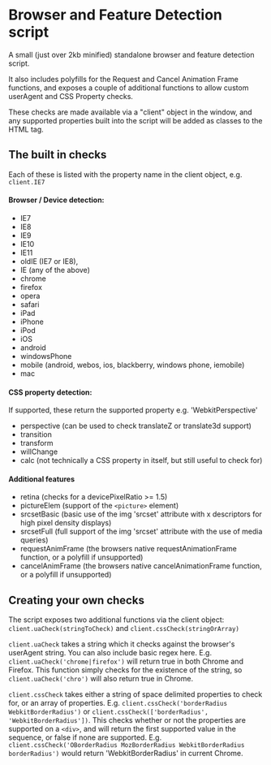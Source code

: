 # Browser and Feature Detection script

A small (just over 2kb minified) standalone browser and feature detection script.

It also includes polyfills for the Request and Cancel Animation Frame functions, and exposes a couple of additional functions to allow custom userAgent and CSS Property checks.

These checks are made available via a "client" object in the window, and any supported properties built into the script will be added as classes to the HTML tag.

## The built in checks

Each of these is listed with the property name in the client object, e.g. `client.IE7`

#### Browser / Device detection:
- IE7
- IE8
- IE9
- IE10
- IE11
- oldIE (IE7 or IE8),
- IE (any of the above)
- chrome
- firefox
- opera
- safari
- iPad
- iPhone
- iPod
- iOS
- android
- windowsPhone
- mobile (android, webos, ios, blackberry, windows phone, iemobile)
- mac

#### CSS property detection:
If supported, these return the supported property e.g. 'WebkitPerspective'
- perspective (can be used to check translateZ or translate3d support)
- transition
- transform
- willChange
- calc (not technically a CSS property in itself, but still useful to check for)

#### Additional features
- retina (checks for a devicePixelRatio >= 1.5)
- pictureElem (support of the `<picture>` element)
- srcsetBasic (basic use of the img 'srcset' attribute with x descriptors for high pixel density displays)
- srcsetFull (full support of the img 'srcset' attribute with the use of media queries)
- requestAnimFrame (the browsers native requestAnimationFrame function, or a polyfill if unsupported)
- cancelAnimFrame (the browsers native cancelAnimationFrame function, or a polyfill if unsupported)

## Creating your own checks

The script exposes two additional functions via the client object: `client.uaCheck(stringToCheck)` and `client.cssCheck(stringOrArray)`

`client.uaCheck` takes a string which it checks against the browser's userAgent string. You can also include basic regex here. E.g. `client.uaCheck('chrome|firefox')` will return true in both Chrome and Firefox. This function simply checks for the existence of the string, so `client.uaCheck('chro')` will also return true in Chrome.

`client.cssCheck` takes either a string of space delimited properties to check for, or an array of properties. E.g. `client.cssCheck('borderRadius WebkitBorderRadius')` or `client.cssCheck(['borderRadius', 'WebkitBorderRadius'])`. This checks whether or not the properties are supported on a `<div>`, and will return the first supported value in the sequence, or false if none are supported. E.g. `client.cssCheck('OBorderRadius MozBorderRadius WebkitBorderRadius borderRadius')` would return 'WebkitBorderRadius' in current Chrome.